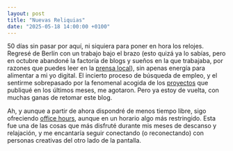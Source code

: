 ```yaml
---
layout: post
title: "Nuevas Reliquias"
date: "2025-05-18 14:00:00 +0100"
---
```


50 días sin pasar por aquí, ni siquiera para poner en hora los relojes.
Regresé de Berlín con un trabajo bajo el brazo (esto quizá ya lo sabías, pero
en octubre abandoné la factoría de blogs y sueños en la que trabajaba, por
razones que puedes leer en la [prensa
local](https://www.theverge.com/2024/9/27/24256361/wordpress-wp-engine-drama-explained-matt-mullenweg)),
sin apenas energía para alimentar a mi yo digital. El incierto proceso de búsqueda de
empleo, y el sentirme sobrepasado por la fenomenal acogida de los
[proyectos](/projects) que publiqué en los últimos meses, me
agotaron. Pero ya estoy de vuelta, con muchas ganas de retomar este blog.

Ah, y aunque a partir de ahora dispondré de menos tiempo libre, sigo ofreciendo
[office hours](/office-hours), aunque en un horario algo más restringido.
Esta fue una de las cosas que más disfruté durante mis meses de
descanso y relajación, y me encantaría seguir conectando (o reconectando) con
personas creativas del otro lado de la pantalla.
